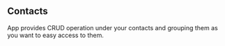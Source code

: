 ## Contacts
App provides CRUD operation under your contacts
and grouping them as you want to easy access to them.
